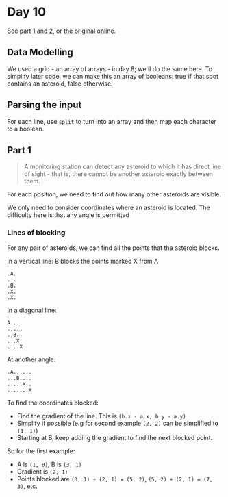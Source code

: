 # Day 10

See [part 1 and 2](problem.md), or [the original online](https://adventofcode.com/2019/day/10/).

## Data Modelling

We used a grid - an array of arrays - in day 8; we'll do the same here.
To simplify later code, we can make this an array of booleans:
true if that spot contains an asteroid, false otherwise.

## Parsing the input

For each line, use `split` to turn into an array and then map each character to a boolean.

## Part 1

> A monitoring station can detect any asteroid to which it has direct line of sight - that is, 
> there cannot be another asteroid exactly between them.

For each position, we need to find out how many other asteroids are visible.

We only need to consider coordinates where an asteroid is located. The difficulty here is that any angle is 
permitted

### Lines of blocking

For any pair of asteroids, we can find all the points that the asteroid blocks.

In a vertical line: B blocks the points marked X from A
```
.A.
...
.B.
.X.
.X.
```
In a diagonal line:

```
A....
.....
..B..
...X.
....X
```

At another angle:

```
.A......
...B....
.....X..
.......X
```

To find the coordinates blocked:
- Find the gradient of the line. This is `(b.x - a.x, b.y - a.y)`
- Simplify if possible (e.g for second example `(2, 2)` can be simplified to `(1, 1)`)
- Starting at B, keep adding the gradient to find the next blocked point.

So for the first example:
- A is `(1, 0)`, B is `(3, 1)`
- Gradient is `(2, 1)`
- Points blocked are `(3, 1) + (2, 1) = (5, 2)`, `(5, 2) + (2, 1) = (7, 3)`, etc.
